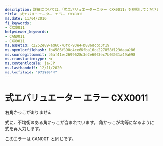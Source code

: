 ```yaml
---
description: 詳細については、「式エバリュエーターエラー CXX0011」を参照してください。
title: 式エバリュエーター エラー CXX0011
ms.date: 11/04/2016
f1_keywords:
- CXX0011
helpviewer_keywords:
- CAN0011
- CXX0011
ms.assetid: c2252e89-ad66-43fc-93e4-b886dcbd3f19
ms.openlocfilehash: fb4586f390c4ce66fba16ca227858f123daaa286
ms.sourcegitcommit: d6af41e42699628c3e2e6063ec7b03931a49a098
ms.translationtype: MT
ms.contentlocale: ja-JP
ms.lasthandoff: 12/11/2020
ms.locfileid: "97180644"
---
```

# <a name="expression-evaluator-error-cxx0011"></a>式エバリュエーター エラー CXX0011

右角かっこがありません

式に、不均衡のある角かっこが含まれています。 角かっこが均等になるように式を再入力します。

このエラーは CAN0011 と同じです。
